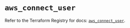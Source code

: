 # `aws_connect_user`

Refer to the Terraform Registry for docs: [`aws_connect_user`](https://registry.terraform.io/providers/hashicorp/aws/6.10.0/docs/resources/connect_user).
